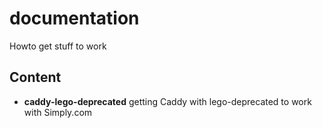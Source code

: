 # documentation
Howto get stuff to work

## Content
- **caddy-lego-deprecated** getting Caddy with lego-deprecated to work with Simply.com